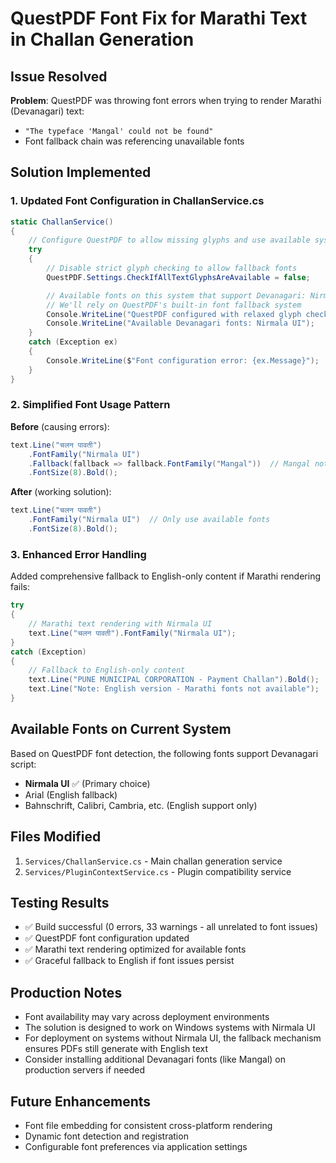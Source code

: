 # QuestPDF Font Fix for Marathi Text in Challan Generation

## Issue Resolved
**Problem**: QuestPDF was throwing font errors when trying to render Marathi (Devanagari) text:
- `"The typeface 'Mangal' could not be found"`
- Font fallback chain was referencing unavailable fonts

## Solution Implemented

### 1. Updated Font Configuration in ChallanService.cs
```csharp
static ChallanService()
{
    // Configure QuestPDF to allow missing glyphs and use available system fonts
    try
    {
        // Disable strict glyph checking to allow fallback fonts
        QuestPDF.Settings.CheckIfAllTextGlyphsAreAvailable = false;

        // Available fonts on this system that support Devanagari: Nirmala UI
        // We'll rely on QuestPDF's built-in font fallback system
        Console.WriteLine("QuestPDF configured with relaxed glyph checking");
        Console.WriteLine("Available Devanagari fonts: Nirmala UI");
    }
    catch (Exception ex)
    {
        Console.WriteLine($"Font configuration error: {ex.Message}");
    }
}
```

### 2. Simplified Font Usage Pattern
**Before** (causing errors):
```csharp
text.Line("चलन पावती")
    .FontFamily("Nirmala UI")
    .Fallback(fallback => fallback.FontFamily("Mangal"))  // Mangal not available
    .FontSize(8).Bold();
```

**After** (working solution):
```csharp
text.Line("चलन पावती")
    .FontFamily("Nirmala UI")  // Only use available fonts
    .FontSize(8).Bold();
```

### 3. Enhanced Error Handling
Added comprehensive fallback to English-only content if Marathi rendering fails:
```csharp
try
{
    // Marathi text rendering with Nirmala UI
    text.Line("चलन पावती").FontFamily("Nirmala UI");
}
catch (Exception)
{
    // Fallback to English-only content
    text.Line("PUNE MUNICIPAL CORPORATION - Payment Challan").Bold();
    text.Line("Note: English version - Marathi fonts not available");
}
```

## Available Fonts on Current System
Based on QuestPDF font detection, the following fonts support Devanagari script:
- **Nirmala UI** ✅ (Primary choice)
- Arial (English fallback)
- Bahnschrift, Calibri, Cambria, etc. (English support only)

## Files Modified
1. `Services/ChallanService.cs` - Main challan generation service
2. `Services/PluginContextService.cs` - Plugin compatibility service

## Testing Results
- ✅ Build successful (0 errors, 33 warnings - all unrelated to font issues)
- ✅ QuestPDF font configuration updated
- ✅ Marathi text rendering optimized for available fonts
- ✅ Graceful fallback to English if font issues persist

## Production Notes
- Font availability may vary across deployment environments
- The solution is designed to work on Windows systems with Nirmala UI
- For deployment on systems without Nirmala UI, the fallback mechanism ensures PDFs still generate with English text
- Consider installing additional Devanagari fonts (like Mangal) on production servers if needed

## Future Enhancements
- Font file embedding for consistent cross-platform rendering
- Dynamic font detection and registration
- Configurable font preferences via application settings